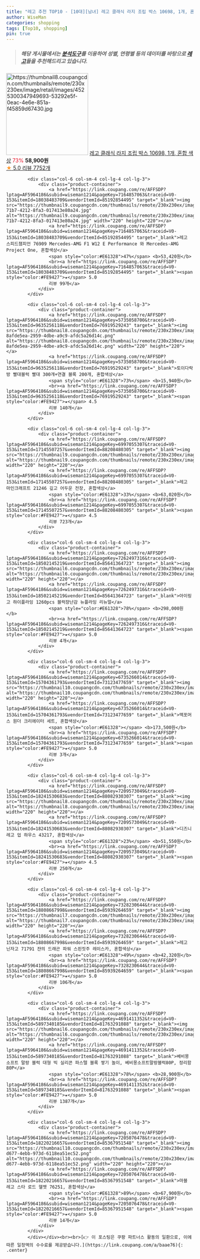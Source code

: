 ```yaml
---
title: "레고 추천 TOP10 - [10대][남녀] 레고 클래식 라지 조립 박스 10698, 1개, 혼합 색상"
author: WiseMan
categories: shopping
tags: [Top10, shopping]
pin: true
---
```


> ##### 해당 게시물에서는 [**분석도구**](https://itemscout.io/)를 이용하여 **성별**, **연령별** 등의 데이터를 바탕으로 [**레고**](https://link.coupang.com/a/baae76)들을 추천해드리고 있습니다.
<div class="container"><div class="row">
            <div class="col-6 col-sm-4 col-lg-4 col-lg-3">
                <div class="product-container">
                    <a href="https://link.coupang.com/re/AFFSDP?lptag=AF5964186&subid=wiseman1214&pageKey=7708749458&traceid=V0-153&itemId=20658389555&vendorItemId=3005538862" target="_blank"><img src="https://thumbnail8.coupangcdn.com/thumbnails/remote/230x230ex/image/retail/images/4525300347949693-53292e5f-0eac-4e6e-851a-f45859d67430.jpg" alt="https://thumbnail8.coupangcdn.com/thumbnails/remote/230x230ex/image/retail/images/4525300347949693-53292e5f-0eac-4e6e-851a-f45859d67430.jpg" width="220" height="220"></a>
                    <a href="https://link.coupang.com/re/AFFSDP?lptag=AF5964186&subid=wiseman1214&pageKey=7708749458&traceid=V0-153&itemId=20658389555&vendorItemId=3005538862" target="_blank">레고 클래식 라지 조립 박스 10698, 1개, 혼합 색상</a>
                    <span style="color:#E61328">73%</span> <b>58,900원</b>
                    <br><a href="https://link.coupang.com/re/AFFSDP?lptag=AF5964186&subid=wiseman1214&pageKey=7708749458&traceid=V0-153&itemId=20658389555&vendorItemId=3005538862" target="_blank"><span style="color:#FE9427">★</span> 5.0
                    리뷰 7752개</a>
                </div>
            </div>
            
            <div class="col-6 col-sm-4 col-lg-4 col-lg-3">
                <div class="product-container">
                    <a href="https://link.coupang.com/re/AFFSDP?lptag=AF5964186&subid=wiseman1214&pageKey=7164857063&traceid=V0-153&itemId=18038483709&vendorItemId=85192854495" target="_blank"><img src="https://thumbnail9.coupangcdn.com/thumbnails/remote/230x230ex/image/retail/images/2023/02/24/10/7/a0c43d21-71b7-4212-8fa3-017413e80a24.jpg" alt="https://thumbnail9.coupangcdn.com/thumbnails/remote/230x230ex/image/retail/images/2023/02/24/10/7/a0c43d21-71b7-4212-8fa3-017413e80a24.jpg" width="220" height="220"></a>
                    <a href="https://link.coupang.com/re/AFFSDP?lptag=AF5964186&subid=wiseman1214&pageKey=7164857063&traceid=V0-153&itemId=18038483709&vendorItemId=85192854495" target="_blank">레고 스피드챔피언 76909 Mercedes-AMG F1 W12 E Performance 와 Mercedes-AMG Project One, 혼합색상</a>
                    <span style="color:#E61328">47%</span> <b>53,420원</b>
                    <br><a href="https://link.coupang.com/re/AFFSDP?lptag=AF5964186&subid=wiseman1214&pageKey=7164857063&traceid=V0-153&itemId=18038483709&vendorItemId=85192854495" target="_blank"><span style="color:#FE9427">★</span> 5.0
                    리뷰 99개</a>
                </div>
            </div>
            
            <div class="col-6 col-sm-4 col-lg-4 col-lg-3">
                <div class="product-container">
                    <a href="https://link.coupang.com/re/AFFSDP?lptag=AF5964186&subid=wiseman1214&pageKey=5735058700&traceid=V0-153&itemId=9635256118&vendorItemId=76919529243" target="_blank"><img src="https://thumbnail8.coupangcdn.com/thumbnails/remote/230x230ex/image/retail/images/2267357593232065-8afde5ea-2959-4dbe-a9c9-afdc5a26d14c.png" alt="https://thumbnail8.coupangcdn.com/thumbnails/remote/230x230ex/image/retail/images/2267357593232065-8afde5ea-2959-4dbe-a9c9-afdc5a26d14c.png" width="220" height="220"></a>
                    <a href="https://link.coupang.com/re/AFFSDP?lptag=AF5964186&subid=wiseman1214&pageKey=5735058700&traceid=V0-153&itemId=9635256118&vendorItemId=76919529243" target="_blank">토이다락방 빨대블럭 빨대 300개+연결 블록 200개, 혼합색상</a>
                    <span style="color:#E61328">73%</span> <b>15,940원</b>
                    <br><a href="https://link.coupang.com/re/AFFSDP?lptag=AF5964186&subid=wiseman1214&pageKey=5735058700&traceid=V0-153&itemId=9635256118&vendorItemId=76919529243" target="_blank"><span style="color:#FE9427">★</span> 4.5
                    리뷰 140개</a>
                </div>
            </div>
            
            <div class="col-6 col-sm-4 col-lg-4 col-lg-3">
                <div class="product-container">
                    <a href="https://link.coupang.com/re/AFFSDP?lptag=AF5964186&subid=wiseman1214&pageKey=6997055307&traceid=V0-153&itemId=17145507257&vendorItemId=88208480305" target="_blank"><img src="https://thumbnail9.coupangcdn.com/thumbnails/remote/230x230ex/image/vendor_inventory/4d6a/d9ecad65aa664807d5a879f249c31699229b2259489a5d7523a348098888.png" alt="https://thumbnail9.coupangcdn.com/thumbnails/remote/230x230ex/image/vendor_inventory/4d6a/d9ecad65aa664807d5a879f249c31699229b2259489a5d7523a348098888.png" width="220" height="220"></a>
                    <a href="https://link.coupang.com/re/AFFSDP?lptag=AF5964186&subid=wiseman1214&pageKey=6997055307&traceid=V0-153&itemId=17145507257&vendorItemId=88208480305" target="_blank">레고 마인크래프트 21246 깊고 어두운 전장, 혼합색상</a>
                    <span style="color:#E61328">33%</span> <b>63,020원</b>
                    <br><a href="https://link.coupang.com/re/AFFSDP?lptag=AF5964186&subid=wiseman1214&pageKey=6997055307&traceid=V0-153&itemId=17145507257&vendorItemId=88208480305" target="_blank"><span style="color:#FE9427">★</span> 4.5
                    리뷰 723개</a>
                </div>
            </div>
            
            <div class="col-6 col-sm-4 col-lg-4 col-lg-3">
                <div class="product-container">
                    <a href="https://link.coupang.com/re/AFFSDP?lptag=AF5964186&subid=wiseman1214&pageKey=7262497316&traceid=V0-153&itemId=18502145219&vendorItemId=85641364723" target="_blank"><img src="https://thumbnail6.coupangcdn.com/thumbnails/remote/230x230ex/image/vendor_inventory/7752/deb4d7aefa2ab4cfa106069b75c12dd495798efa17e02c203a016a77a617.jpg" alt="https://thumbnail6.coupangcdn.com/thumbnails/remote/230x230ex/image/vendor_inventory/7752/deb4d7aefa2ab4cfa106069b75c12dd495798efa17e02c203a016a77a617.jpg" width="220" height="220"></a>
                    <a href="https://link.coupang.com/re/AFFSDP?lptag=AF5964186&subid=wiseman1214&pageKey=7262497316&traceid=V0-153&itemId=18502145219&vendorItemId=85641364723" target="_blank">아이링고 하이플라잉 1260pcs 블럭장난감 뉴플라잉 리뉴얼</a>
                    <span style="color:#E61328">78%</span> <b>298,000원</b>
                    <br><a href="https://link.coupang.com/re/AFFSDP?lptag=AF5964186&subid=wiseman1214&pageKey=7262497316&traceid=V0-153&itemId=18502145219&vendorItemId=85641364723" target="_blank"><span style="color:#FE9427">★</span> 5.0
                    리뷰 4개</a>
                </div>
            </div>
            
            <div class="col-6 col-sm-4 col-lg-4 col-lg-3">
                <div class="product-container">
                    <a href="https://link.coupang.com/re/AFFSDP?lptag=AF5964186&subid=wiseman1214&pageKey=6735266014&traceid=V0-153&itemId=15704361793&vendorItemId=73123477659" target="_blank"><img src="https://thumbnail10.coupangcdn.com/thumbnails/remote/230x230ex/image/vendor_inventory/8758/9564e29d3636ed5aa22acf81558eb1634ecb05eb6c5981ab5a6e2d3cc31f.jpg" alt="https://thumbnail10.coupangcdn.com/thumbnails/remote/230x230ex/image/vendor_inventory/8758/9564e29d3636ed5aa22acf81558eb1634ecb05eb6c5981ab5a6e2d3cc31f.jpg" width="220" height="220"></a>
                    <a href="https://link.coupang.com/re/AFFSDP?lptag=AF5964186&subid=wiseman1214&pageKey=6735266014&traceid=V0-153&itemId=15704361793&vendorItemId=73123477659" target="_blank">맥포머스 원더 크리에이터 세트, 혼합색상</a>
                    <span style="color:#E61328"></span> <b>173,500원</b>
                    <br><a href="https://link.coupang.com/re/AFFSDP?lptag=AF5964186&subid=wiseman1214&pageKey=6735266014&traceid=V0-153&itemId=15704361793&vendorItemId=73123477659" target="_blank"><span style="color:#FE9427">★</span> 5.0
                    리뷰 3개</a>
                </div>
            </div>
            
            <div class="col-6 col-sm-4 col-lg-4 col-lg-3">
                <div class="product-container">
                    <a href="https://link.coupang.com/re/AFFSDP?lptag=AF5964186&subid=wiseman1214&pageKey=7209573049&traceid=V0-153&itemId=18241530683&vendorItemId=88082930307" target="_blank"><img src="https://thumbnail8.coupangcdn.com/thumbnails/remote/230x230ex/image/vendor_inventory/bac6/085e2643d66890c717314b27f154c78c59382126edd67d22f5bdb72ee515.png" alt="https://thumbnail8.coupangcdn.com/thumbnails/remote/230x230ex/image/vendor_inventory/bac6/085e2643d66890c717314b27f154c78c59382126edd67d22f5bdb72ee515.png" width="220" height="220"></a>
                    <a href="https://link.coupang.com/re/AFFSDP?lptag=AF5964186&subid=wiseman1214&pageKey=7209573049&traceid=V0-153&itemId=18241530683&vendorItemId=88082930307" target="_blank">디즈니 레고 업 하우스 43217, 혼합색상</a>
                    <span style="color:#E61328">23%</span> <b>51,550원</b>
                    <br><a href="https://link.coupang.com/re/AFFSDP?lptag=AF5964186&subid=wiseman1214&pageKey=7209573049&traceid=V0-153&itemId=18241530683&vendorItemId=88082930307" target="_blank"><span style="color:#FE9427">★</span> 4.5
                    리뷰 250개</a>
                </div>
            </div>
            
            <div class="col-6 col-sm-4 col-lg-4 col-lg-3">
                <div class="product-container">
                    <a href="https://link.coupang.com/re/AFFSDP?lptag=AF5964186&subid=wiseman1214&pageKey=7328230644&traceid=V0-153&itemId=18808667998&vendorItemId=85939264659" target="_blank"><img src="https://thumbnail7.coupangcdn.com/thumbnails/remote/230x230ex/image/rs_quotation_api/rk9vmtre/89d0f15e7f6946488ca9983ba6aff615.png" alt="https://thumbnail7.coupangcdn.com/thumbnails/remote/230x230ex/image/rs_quotation_api/rk9vmtre/89d0f15e7f6946488ca9983ba6aff615.png" width="220" height="220"></a>
                    <a href="https://link.coupang.com/re/AFFSDP?lptag=AF5964186&subid=wiseman1214&pageKey=7328230644&traceid=V0-153&itemId=18808667998&vendorItemId=85939264659" target="_blank">레고 닌자고 71791 쟌의 드래곤 파워 스핀짓주 레이스카, 혼합색상</a>
                    <span style="color:#E61328">49%</span> <b>42,320원</b>
                    <br><a href="https://link.coupang.com/re/AFFSDP?lptag=AF5964186&subid=wiseman1214&pageKey=7328230644&traceid=V0-153&itemId=18808667998&vendorItemId=85939264659" target="_blank"><span style="color:#FE9427">★</span> 5.0
                    리뷰 106개</a>
                </div>
            </div>
            
            <div class="col-6 col-sm-4 col-lg-4 col-lg-3">
                <div class="product-container">
                    <a href="https://link.coupang.com/re/AFFSDP?lptag=AF5964186&subid=wiseman1214&pageKey=4691411352&traceid=V0-153&itemId=5897340185&vendorItemId=81763291088" target="_blank"><img src="https://thumbnail6.coupangcdn.com/thumbnails/remote/230x230ex/image/vendor_inventory/276c/ce02776a3fcb232bbaa4bd4ae0b2a06a2c4b089a26be7599d23c4ecfbc7a.png" alt="https://thumbnail6.coupangcdn.com/thumbnails/remote/230x230ex/image/vendor_inventory/276c/ce02776a3fcb232bbaa4bd4ae0b2a06a2c4b089a26be7599d23c4ecfbc7a.png" width="220" height="220"></a>
                    <a href="https://link.coupang.com/re/AFFSDP?lptag=AF5964186&subid=wiseman1214&pageKey=4691411352&traceid=V0-153&itemId=5897340185&vendorItemId=81763291088" target="_blank">베비몽 소프트 말랑 블럭 대형 빅 실리콘 파스텔 블록 쌓기 놀이, 베비몽소프트말랑블럭80P, 정리함 80P</a>
                    <span style="color:#E61328">78%</span> <b>28,900원</b>
                    <br><a href="https://link.coupang.com/re/AFFSDP?lptag=AF5964186&subid=wiseman1214&pageKey=4691411352&traceid=V0-153&itemId=5897340185&vendorItemId=81763291088" target="_blank"><span style="color:#FE9427">★</span> 5.0
                    리뷰 1387개</a>
                </div>
            </div>
            
            <div class="col-6 col-sm-4 col-lg-4 col-lg-3">
                <div class="product-container">
                    <a href="https://link.coupang.com/re/AFFSDP?lptag=AF5964186&subid=wiseman1214&pageKey=7205076478&traceid=V0-153&itemId=18220216657&vendorItemId=85367951548" target="_blank"><img src="https://thumbnail10.coupangcdn.com/thumbnails/remote/230x230ex/image/retail/images/2023/03/16/11/9/3f207a2f-d677-4ebb-973d-6118ea51ec52.png" alt="https://thumbnail10.coupangcdn.com/thumbnails/remote/230x230ex/image/retail/images/2023/03/16/11/9/3f207a2f-d677-4ebb-973d-6118ea51ec52.png" width="220" height="220"></a>
                    <a href="https://link.coupang.com/re/AFFSDP?lptag=AF5964186&subid=wiseman1214&pageKey=7205076478&traceid=V0-153&itemId=18220216657&vendorItemId=85367951548" target="_blank">마블 레고 스타 로드 헬멧 76251, 혼합색상</a>
                    <span style="color:#E61328">89%</span> <b>67,900원</b>
                    <br><a href="https://link.coupang.com/re/AFFSDP?lptag=AF5964186&subid=wiseman1214&pageKey=7205076478&traceid=V0-153&itemId=18220216657&vendorItemId=85367951548" target="_blank"><span style="color:#FE9427">★</span> 5.0
                    리뷰 14개</a>
                </div>
            </div>
            </div></div><br><br>[👉 이 포스팅은 쿠팡 파트너스 활동의 일환으로, 이에 따른 일정액의 수수료를 제공받습니다.](https://link.coupang.com/a/baae76){: .center}